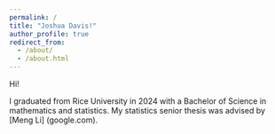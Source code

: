 ```yaml
---
permalink: /
title: "Joshua Davis!"
author_profile: true
redirect_from: 
  - /about/
  - /about.html
---
```


Hi!

I graduated from Rice University in 2024 with a Bachelor of Science in mathematics and statistics. My statistics senior thesis was advised by [Meng Li] (google.com).


